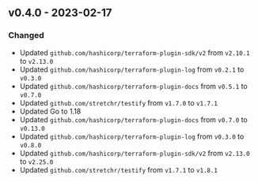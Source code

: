 ## v0.4.0 - 2023-02-17


### Changed


* Updated `github.com/hashicorp/terraform-plugin-sdk/v2` from `v2.10.1` to `v2.13.0`
* Updated `github.com/hashicorp/terraform-plugin-log` from `v0.2.1` to `v0.3.0`
* Updated `github.com/hashicorp/terraform-plugin-docs` from `v0.5.1` to `v0.7.0`
* Updated `github.com/stretchr/testify` from `v1.7.0` to `v1.7.1`
* Updated Go to 1.18
* Updated `github.com/hashicorp/terraform-plugin-docs` from `v0.7.0` to `v0.13.0`
* Updated `github.com/hashicorp/terraform-plugin-log` from `v0.3.0` to `v0.8.0`
* Updated `github.com/hashicorp/terraform-plugin-sdk/v2` from `v2.13.0` to `v2.25.0`
* Updated `github.com/stretchr/testify` from `v1.7.1` to `v1.8.1`

